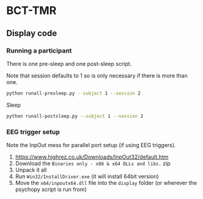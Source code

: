# BCT-TMR

## Display code

### Running a participant

There is one pre-sleep and one post-sleep script.

Note that session defaults to 1 so is only necessary if there is more than one.

```bash
python runall-presleep.py --subject 1 --session 2
```
Sleep
```bash
python runall-postsleep.py --subject 1 --session 2
```

### EEG trigger setup

Note the InpOut mess for parallel port setup (if using EEG triggers).

1. https://www.highrez.co.uk/Downloads/InpOut32/default.htm
2. Download the `Binaries only - x86 & x64 DLLs and libs.` zip
3. Unpack it all
4. Run `Win32/InstallDriver.exe` (it will install 64bit version)
5. Move the `x64/inpoutx64.dll` file into the `display` folder (or wherever the psychopy script is run from)